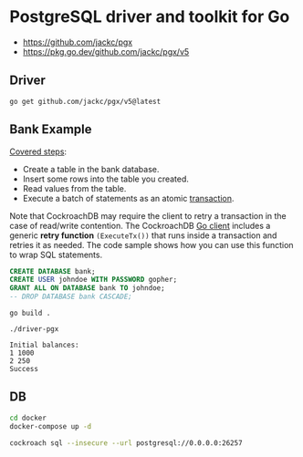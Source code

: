 # PostgreSQL driver and toolkit for Go

- https://github.com/jackc/pgx
- https://pkg.go.dev/github.com/jackc/pgx/v5

## Driver

`go get github.com/jackc/pgx/v5@latest`

## Bank Example

[Covered steps](https://github.com/cockroachlabs/hello-world-go-pgx):
- Create a table in the bank database.
- Insert some rows into the table you created.
- Read values from the table.
- Execute a batch of statements as an atomic [transaction](https://www.cockroachlabs.com/docs/v20.2/transactions).

Note that CockroachDB may require the client to retry a transaction in the case of read/write contention. The CockroachDB [Go client](https://github.com/cockroachdb/cockroach-go) includes a generic **retry function** `(ExecuteTx())` that runs inside a transaction and retries it as needed. The code sample shows how you can use this function to wrap SQL statements.

```sql
CREATE DATABASE bank;
CREATE USER johndoe WITH PASSWORD gopher;
GRANT ALL ON DATABASE bank TO johndoe;
-- DROP DATABASE bank CASCADE;
```

`go build .`

`./driver-pgx`

```console
Initial balances:
1 1000
2 250
Success
```

## DB

```sh
cd docker
docker-compose up -d

cockroach sql --insecure --url postgresql://0.0.0.0:26257
```
